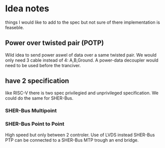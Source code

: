 # Idea notes

things I would like to add to the spec but not sure of there implementation is feaseble.

## Power over twisted pair (POTP)

Wild idea to send power aswel of data over a same twisted pair. We would only need 3 cable instead of 4: A,B,Ground. A power-data decoupler would need to be used before the tranciver.

## have 2 specification

like RISC-V there is two spec privilegied and unprivileged specification. We could do the same for SHER-Bus.

### SHER-Bus Multipoint



### SHER-Bus Point to Point

High speed but only between 2 controler. Use of LVDS instead  SHER-Bus PTP can be connected to a SHER-Bus MTP trough an end bridge.

## 
